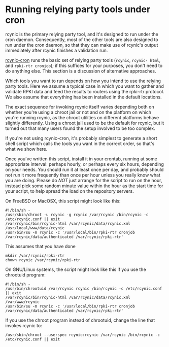 # Running relying party tools under cron

rcynic is the primary relying party tool, and it's designed to run under the
cron daemon. Consequently, most of the other tools are also designed to run
under the cron daemon, so that they can make use of rcynic's output
immediately after rcynic finishes a validation run.

[rcynic-cron][1] runs the basic set of relying party tools (`rcynic`, `rcynic-
html`, and `rpki-rtr cronjob`); if this suffices for your purposes, you don't
need to do anything else. This section is a discussion of alternative
approaches.

Which tools you want to run depends on how you intend to use the relying party
tools. Here we assume a typical case in which you want to gather and validate
RPKI data and feed the results to routers using the rpki-rtr protocol. We also
assume that everything has been installed in the default locations.

The exact sequence for invoking rcynic itself varies depending both on whether
you're using a chroot jail or not and on the platform on which you're running
rcynic, as the chroot utilities on different platforms behave slightly
differently. Using a chroot jail used to be the default for rcynic, but it
turned out that many users found the setup involved to be too complex.

If you're not using rcynic-cron, it's probably simplest to generate a short
shell script which calls the tools you want in the correct order, so that's
what we show here.

Once you've written this script, install it in your crontab, running at some
appropriate interval: perhaps hourly, or perhaps every six hours, depending on
your needs. You should run it at least once per day, and probably should not
run it more frequently than once per hour unless you really know what you are
doing. Please do _NOT_ just arrange for the script to run on the hour, instead
pick some random minute value within the hour as the start time for your
script, to help spread the load on the repository servers.

On FreeBSD or MacOSX, this script might look like this:

    
    
    #!/bin/sh -
    /usr/sbin/chroot -u rcynic -g rcynic /var/rcynic /bin/rcynic -c /etc/rcynic.conf || exit
    /var/rcynic/bin/rcynic-html /var/rcynic/data/rcynic.xml /usr/local/www/data/rcynic
    /usr/bin/su -m rcynic -c '/usr/local/bin/rpki-rtr cronjob /var/rcynic/data/authenticated /var/rcynic/rpki-rtr'
    

This assumes that you have done

    
    
    mkdir /var/rcynic/rpki-rtr
    chown rcynic /var/rcynic/rpki-rtr
    

On GNU/Linux systems, the script might look like this if you use the chrootuid
program:

    
    
    #!/bin/sh -
    /usr/bin/chrootuid /var/rcynic rcynic /bin/rcynic -c /etc/rcynic.conf || exit
    /var/rcynic/bin/rcynic-html /var/rcynic/data/rcynic.xml /var/www/rcynic
    /usr/bin/su -m rcynic -c '/usr/local/bin/rpki-rtr cronjob /var/rcynic/data/authenticated /var/rcynic/rpki-rtr'
    

If you use the chroot program instead of chrootuid, change the line that
invokes rcynic to:

    
    
    /usr/sbin/chroot --userspec rcynic:rcynic /var/rcynic /bin/rcynic -c /etc/rcynic.conf || exit
    

   [1]: #_.wiki.doc.RPKI.RP#rcynic-cron

